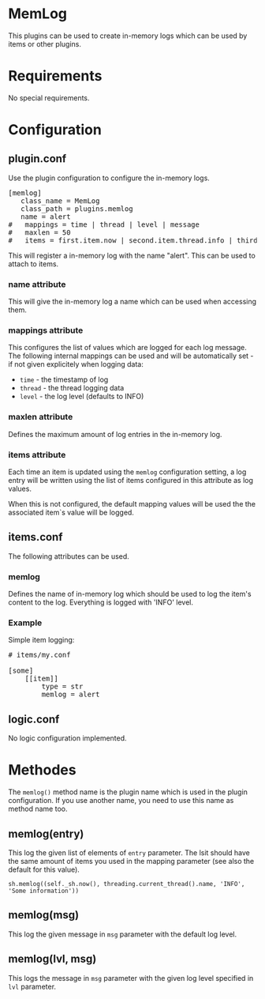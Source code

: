 # MemLog

This plugins can be used to create in-memory logs which can be used by items or other
plugins.

# Requirements

No special requirements.

# Configuration

## plugin.conf

Use the plugin configuration to configure the in-memory logs.

<pre>
[memlog]
   class_name = MemLog
   class_path = plugins.memlog
   name = alert
#   mappings = time | thread | level | message
#   maxlen = 50
#   items = first.item.now | second.item.thread.info | third.item.level | fourth.item.msg
</pre>

This will register a in-memory log with the name "alert". This can be used to attach 
to items.

### name attribute

This will give the in-memory log a name which can be used when accessing them.

### mappings attribute

This configures the list of values which are logged for each log message. The following
internal mappings can be used and will be automatically set - if not given explicitely
when logging data:
* `time` - the timestamp of log
* `thread` - the thread logging data
* `level` - the log level (defaults to INFO)

### maxlen attribute

Defines the maximum amount of log entries in the in-memory log.

### items attribute

Each time an item is updated using the `memlog` configuration setting, a log entry will
be written using the list of items configured in this attribute as log values.

When this is not configured, the default mapping values will be used the the associated
item`s value will be logged.

## items.conf

The following attributes can be used.

### memlog

Defines the name of in-memory log which should be used to log the item's content to
the log. Everything is logged with 'INFO' level.

### Example

Simple item logging:

<pre>
# items/my.conf

[some]
    [[item]]
        type = str
        memlog = alert
</pre>

## logic.conf

No logic configuration implemented.

# Methodes

The `memlog()` method name is the plugin name which is used in the plugin configuration.
If you use another name, you need to use this name as method name too.

## memlog(entry)
This log the given list of elements of `entry` parameter. The lsit should have the same amount
of items you used in the mapping parameter (see also the default for this value).

`sh.memlog((self._sh.now(), threading.current_thread().name, 'INFO', 'Some information'))`

## memlog(msg)

This log the given message in `msg` parameter with the default log level.

## memlog(lvl, msg)

This logs the message in `msg` parameter with the given log level specified in `lvl`
parameter.


